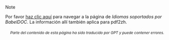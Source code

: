 > [!NOTE]
> Por favor [haz clic aquí](https://funstory-ai.github.io/BabelDOC/supported_languages/) para navegar a la página de *Idiomas soportados por BabelDOC*. La información allí también aplica para pdf2zh.

<div align="right"> 
<h6><small>Parte del contenido de esta página ha sido traducido por GPT y puede contener errores.</small></h6>
